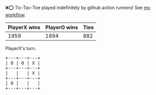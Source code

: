 :x::o: Tic-Tac-Toe played indefinitely by github action runners! See [my workflow](.github/workflows/play.yaml).

|PlayerX wins|PlayerO wins|Ties|
|-|-|-|
|1959|1894|882|

PlayerX's turn.

<pre>
+---+---+---+
| O | O | X |
+---+---+---+
|   |   | X |
+---+---+---+
| O |   |   |
+---+---+---+
</pre>
